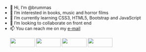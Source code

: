 - 👋 Hi, I’m @brummas
- 👀 I’m interested in books, music and horror films
- 🌱 I’m currently learning CSS3, HTML5, Bootstrap and JavaScript
- 💞️ I’m looking to collaborate on front end
- 📫 You can reach me on my <a href="mailto:brunaa.oli@hotmail.com">e-mail </a>
  <div style="display: inline_block"><br>
      <img align="center" height="30" width="80" src="https://img.shields.io/badge/HTML5-E34F26?style=for-the-badge&logo=html5&logoColor=white">
      <img align="center" height="30" width="80" src="https://img.shields.io/badge/CSS3-1572B6?style=for-the-badge&logo=css3&logoColor=white">
      <img align="center" height="30" width="80" src="https://img.shields.io/badge/JavaScript-F7DF1E?style=for-the-badge&logo=javascript&logoColor=black">
      <img align="center" height="30" width="80" src="https://img.shields.io/badge/Bootstrap-563D7C?style=for-the-badge&logo=bootstrap&logoColor=white">
  </div>

<!---
brummas/brummas is a ✨ special ✨ repository because its `README.md` (this file) appears on your GitHub profile.
You can click the Preview link to take a look at your changes.
--->
